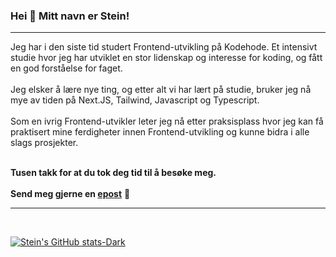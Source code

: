 ### Hei 👋 Mitt navn er Stein!

<hr>
Jeg har i den siste tid studert Frontend-utvikling på Kodehode. Et intensivt studie hvor jeg har utviklet en stor lidenskap og interesse for koding, og fått en god forståelse for faget.
<br>
<br>
Jeg elsker å lære nye ting, og etter alt vi har lært på studie, bruker jeg nå mye av tiden på Next.JS, Tailwind, Javascript og Typescript.
<br>
<br>
Som en ivrig Frontend-utvikler leter jeg nå etter praksisplass hvor jeg kan få praktisert mine ferdigheter innen Frontend-utvikling og kunne bidra i alle slags prosjekter.
<br>
<br>

**Tusen takk for at du tok deg tid til å besøke meg.**
<br>
<br>
**Send meg gjerne en [epost](mailto:stein.jfu@gmail.com)** 🙂
<br>
<hr>
<br>

[![Stein's GitHub stats-Dark](https://github-readme-stats.vercel.app/api?username=Stein-B06&show_icons=true&theme=tokyonight#gh-dark-mode-only)](https://github.com/Stein-B06/github-readme-stats#gh-dark-mode-only)
<!---
Stein-B06/Stein-B06 is a ✨ special ✨ repository because its `README.md` (this file) appears on your GitHub profile.
You can click the Preview link to take a look at your changes.
--->
